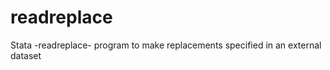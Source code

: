 readreplace
===========

Stata -readreplace- program to make replacements specified in an external dataset
